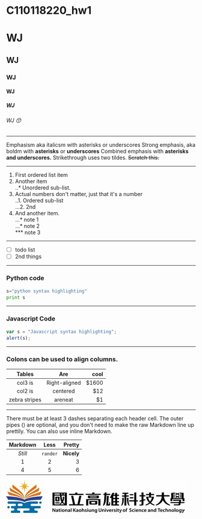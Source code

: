 # C110118220_hw1

#  WJ
##  WJ
###  WJ
####  WJ
#####  WJ
######  WJ 😙

---
Emphasism aka italicsm with asterisks or underscores
Strong emphasis, aka boldm with **asterisks** or **underscores**
Combined emphasis with **asterisks and underscores.**
Strikethrough uses two tildes. ~~Scratch this.~~

---
1. First ordered list item
2. Another item <br>
..*  Unordered sub-list.
4. Actual numbers don't matter, just that it's a number</br>
..1. Ordered sub-list</br>
...2. 2nd
5. And another item.</br>
...* note 1</br>
...* note 2</br>
***  note 3
---
- [ ] todo list
- [ ] 2nd things
---
### Python code
```python
s="python syntax highlighting"
print s

```
---
### Javascript Code
```js
var s = "Javascript syntax highlighting";
alert(s);
```
---
### Colons can be used to align columns.

|      Tables   |      Are      |  cool |
|:-------------:|:-------------:| -----:|
|    col3 is    | Right-aligned | $1600 |
|    col2 is    |   centered    |   $12 |
| zebra stripes |    areneat    |    $1 |

---
<p>There must be at least 3 dashes separating each header cell.
The outer pipes () are optional, and you don't need to make the
raw Markdown line up prettily. You can also use inline Markdown.</p>

| Markdown |   Less   |     Pretty |
|:--------:|:--------:| ----------:|
| *Still*  | `rander` | **Nicely** |
|    1     |    2     |          3 |
|    4     |    5     |      6|

![NKUST](nkust.jpg "高科大")

